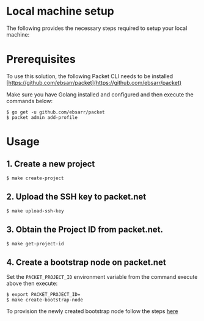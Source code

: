 # Local machine setup

The following provides the necessary steps required to setup your local machine:

# Prerequisites

To use this solution, the following Packet CLI needs to be installed [https://github.com/ebsarr/packet](https://github.com/ebsarr/packet)

Make sure you have Golang installed and configured and then execute the commands below:

```
$ go get -u github.com/ebsarr/packet
$ packet admin add-profile
```

# Usage

## 1. Create a new project
```
$ make create-project
```

## 2. Upload the SSH key to packet.net
```
$ make upload-ssh-key
```

## 3. Obtain the Project ID from packet.net.
```
$ make get-project-id
```

## 4. Create a bootstrap node on packet.net
Set the `PACKET_PROJECT_ID` environment variable from the command execute above then execute:
```
$ export PACKET_PROJECT_ID=
$ make create-bootstrap-node
```

To provision the newly created bootstrap node follow the steps [here](provision-bootstrap-node.md)